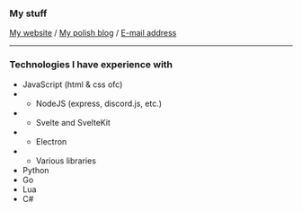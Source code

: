 ### My stuff
[My website](https://tzwel.xyz) /
[My polish blog](https://blog.tzwel.xyz) /
[E-mail address](mailto:tzwel@int.pl)

---

### Technologies I have experience with
- JavaScript (html & css ofc)
- - NodeJS (express, discord.js, etc.)
- - Svelte and SvelteKit
- - Electron
- - Various libraries
- Python
- Go
- Lua
- C#
